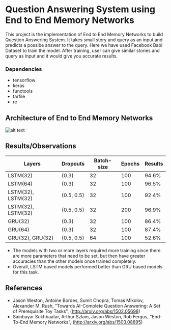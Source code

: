 # Question Answering System using End to End Memory Networks

This project is the implementation of End to End Memory Networks to build Question Answering System. It takes small story and query as an input and predicts a possibe answer to the query. Here we have used Facebook Babi Dataset to train the model. After training, user can give similar stories and query as input and it would give you accurate results.

### Dependencies

* tensorflow
* keras
* functools
* tarfile
* re

## Architecture of End to End Memory Networks
![alt text](https://github.com/prashil2792/Question-Answering-System-Deep-Learning/blob/master/images/architecture.png)

## Results/Observations

|Layers 						|Dropouts			|Batch-size	| Epochs 	|Results	|
| ----------------------------- | ----------------- | --------- | --------- | --------- |
|LSTM(32)						|(0.3)				|32			|100		|94.6%		|
|LSTM(64)						|(0.3)				|32			|100		|96.5%		|
|LSTM(32), LSTM(32)				|(0.5, 0.5)			|32			|100		|92.4%		|
|LSTM(32), LSTM(32)				|(0.5, 0.5)			|32			|200		|96.9%		|
|GRU(32)						|(0.3)				|32			|100		|86.4%		|
|GRU(64)						|(0.3)				|32			|100		|87.4%		|
|GRU(32), GRU(32)				|(0.5, 0.5)			|64			|100		|52.6%		|

* The models with two or more layers required more training since there are more parameters that need to be set, but then have greater accuracies than the other models once trained completely.
* Overall, LSTM based models performed better than GRU based models for this task.

## References

- Jason Weston, Antoine Bordes, Sumit Chopra, Tomas Mikolov, Alexander M. Rush,
  "Towards AI-Complete Question Answering: A Set of Prerequisite Toy Tasks",
  (http://arxiv.org/abs/1502.05698)
- Sainbayar Sukhbaatar, Arthur Szlam, Jason Weston, Rob Fergus,
  "End-To-End Memory Networks",
  (http://arxiv.org/abs/1503.08895)
